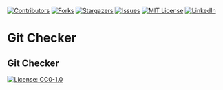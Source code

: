 
[![Contributors][contributors-shield]][contributors-url]
[![Forks][forks-shield]][forks-url]
[![Stargazers][stars-shield]][stars-url]
[![Issues][issues-shield]][issues-url]
[![MIT License][license-shield]][license-url]
[![LinkedIn][linkedin-shield]][linkedin-url]




Git Checker
===============

Git Checker
---------------




<!-- MARKDOWN LINKS & IMAGES -->
<!-- https://www.markdownguide.org/basic-syntax/#reference-style-links -->
[contributors-shield]: https://img.shields.io/github/contributors/yupipi93/gitChecker.svg?style=flat-square
[contributors-url]: https://github.com/yupipi93/gitChecker/graphs/contributors
[forks-shield]: https://img.shields.io/github/forks/yupipi93/gitChecker.svg?style=flat-square
[forks-url]: https://github.com/yupipi93/gitChecker/network/members
[stars-shield]: https://img.shields.io/github/stars/yupipi93/gitChecker.svg?style=flat-square
[stars-url]: https://github.com/yupipi93/gitChecker/stargazers
[issues-shield]: https://img.shields.io/github/issues/yupipi93/gitChecker.svg?style=flat-square
[issues-url]: https://github.com/yupipi93/gitChecker/issues

[license-shield]: https://img.shields.io/github/license/yupipi93/gitChecker.svg?style=flat-square
[license-url]: https://github.com/yupipi93/gitChecker/blob/master/LICENSE.txt

[![License: CC0-1.0](https://licensebuttons.net/l/zero/1.0/80x15.png)](http://creativecommons.org/publicdomain/zero/1.0/)

[linkedin-shield]: https://img.shields.io/badge/-LinkedIn-black.svg?style=flat-square&logo=linkedin&colorB=555
[linkedin-url]: https://linkedin.com/in/sergio-conejero-vicente-61226aa5/
[product-screenshot]: images/screenshot.png

